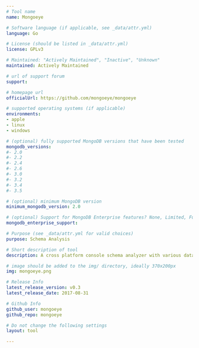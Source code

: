 ```yaml
---
# Tool name
name: Mongoeye

# Software language (if applicable, see _data/attr.yml)
language: Go

# License (should be listed in _data/attr.yml)
license: GPLv3

# Maintained: "Actively Maintained", "Inactive", "Unknown"
maintained: Actively Maintained

# url of support forum
support: 

# homepage url
officialUrl: https://github.com/mongoeye/mongoeye

# supported operating systems (if applicable)
environments:
- apple
- linux
- windows

# (optional) fully supported MongoDB versions that have been tested
mongodb_versions:
#- 2.0
#- 2.2
#- 2.4
#- 2.6
#- 3.0
#- 3.2
#- 3.4
#- 3.5

# (optional) minimum MongoDB version
minimum_mongodb_version: 2.0

# (optional) Support for MongoDB Enterprise features? None, Limited, Full
mongodb_enterprise_support: 

# Purpose (see _data/attr.yml for valid choices)
purpose: Schema Analysis

# Short description of tool
description: A cross platform console schema analyzer with various data analyzes support (histograms, etc.). It can be integrated into other tools using JSON or YAML output,

# image should be added to the img/ directory, ideally 370x200px
img: mongoeye.png

# Release Info
latest_release_version: v0.3
latest_release_date: 2017-08-31

# Github Info
github_user: mongoeye
github_repo: mongoeye

# Do not change the following settings
layout: tool

---
```


